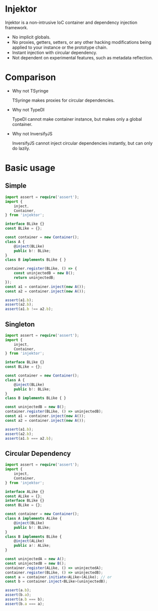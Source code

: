 # Injektor

Injektor is a non-intrusive IoC container and dependency injection framework.

- No implicit globals.
- No proxies, getters, setters, or any other hacking modifications being applied to your instance or the prototype chain.
- Instant injection with circular dependency.
- Not dependent on experimental features, such as metadata reflection.

# Comparison

- Why not TSyringe

	TSyringe makes proxies for circular dependencies.
- Why not TypeDI

	TypeDI cannot make container instance, but makes only a global container.

- Why not InversifyJS

	InversifyJS cannot inject circular dependencies instantly, but can only do lazily.

# Basic usage

## Simple

```ts
import assert = require('assert');
import {
	inject,
	Container,
} from 'injektor';

interface BLike {}
const BLike = {};

const container = new Container();
class A {
	@inject(BLike)
	public b!: BLike;
}
class B implements BLike { }

container.register(BLike, () => {
	const uninjectedB = new B();
	return uninjectedB;
});
const a1 = container.inject(new A());
const a2 = container.inject(new A());

assert(a1.b);
assert(a2.b);
assert(a1.b !== a2.b);
```

## Singleton

```ts
import assert = require('assert');
import {
	inject,
	Container,
} from 'injektor';

interface BLike {}
const BLike = {};

const container = new Container();
class A {
	@inject(BLike)
	public b!: BLike;
}
class B implements BLike { }

const uninjectedB = new B();
container.register(BLike, () => uninjectedB);
const a1 = container.inject(new A());
const a2 = container.inject(new A());

assert(a1.b);
assert(a2.b);
assert(a1.b === a2.b);
```

## Circular Dependency

```ts
import assert = require('assert');
import {
	inject,
	Container,
} from 'injektor';

interface ALike {}
const ALike = {};
interface BLike {}
const BLike = {};

const container = new Container();
class A implements ALike {
	@inject(BLike)
	public b!: BLike;
}
class B implements BLike {
	@inject(ALike)
	public a!: ALike;
}

const uninjectedA = new A();
const uninjectedB = new B();
container.register(ALike, () => uninjectedA);
container.register(BLike, () => uninjectedB);
const a = container.initiate<ALike>(ALike); // or
const b = container.inject<BLike>(uninjectedB);

assert(a.b);
assert(b.a);
assert(a.b === b);
assert(b.a === a);
```
